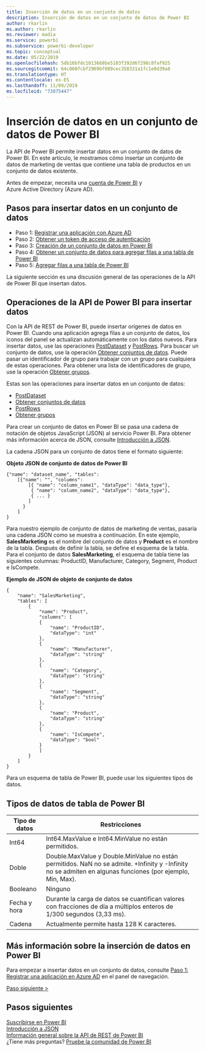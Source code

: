 ```yaml
---
title: Inserción de datos en un conjunto de datos
description: Inserción de datos en un conjunto de datos de Power BI
author: rkarlin
ms.author: rkarlin
ms.reviewer: madia
ms.service: powerbi
ms.subservice: powerbi-developer
ms.topic: conceptual
ms.date: 05/22/2019
ms.openlocfilehash: 5db16bfdc1013668be5103f392d6f298c8faf925
ms.sourcegitcommit: 64c860fcbf2969bf089cec358331a1fc1e0d39a8
ms.translationtype: HT
ms.contentlocale: es-ES
ms.lasthandoff: 11/09/2019
ms.locfileid: "73875447"
---
```

# <a name="push-data-into-a-power-bi-dataset"></a>Inserción de datos en un conjunto de datos de Power BI

La API de Power BI permite insertar datos en un conjunto de datos de Power BI. En este artículo, le mostramos cómo insertar un conjunto de datos de marketing de ventas que contiene una tabla de productos en un conjunto de datos existente.

Antes de empezar, necesita una [cuenta de Power BI](create-an-azure-active-directory-tenant.md) y Azure Active Directory (Azure AD).

## <a name="steps-to-push-data-into-a-dataset"></a>Pasos para insertar datos en un conjunto de datos

* Paso 1: [Registrar una aplicación con Azure AD](walkthrough-push-data-register-app-with-azure-ad.md)
* Paso 2: [Obtener un token de acceso de autenticación](walkthrough-push-data-get-token.md)
* Paso 3: [Creación de un conjunto de datos en Power BI](walkthrough-push-data-create-dataset.md)
* Paso 4: [Obtener un conjunto de datos para agregar filas a una tabla de Power BI](walkthrough-push-data-get-datasets.md)
* Paso 5: [Agregar filas a una tabla de Power BI](walkthrough-push-data-add-rows.md)

La siguiente sección es una discusión general de las operaciones de la API de Power BI que insertan datos.

## <a name="power-bi-api-operations-to-push-data"></a>Operaciones de la API de Power BI para insertar datos

Con la API de REST de Power BI, puede insertar orígenes de datos en Power BI. Cuando una aplicación agrega filas a un conjunto de datos, los iconos del panel se actualizan automáticamente con los datos nuevos. Para insertar datos, use las operaciones [PostDataset](https://docs.microsoft.com/rest/api/power-bi/pushdatasets/datasets_postdataset) y [PostRows](https://docs.microsoft.com/rest/api/power-bi/pushdatasets/datasets_postrows). Para buscar un conjunto de datos, use la operación [Obtener conjuntos de datos](https://docs.microsoft.com/rest/api/power-bi/datasets/getdatasets). Puede pasar un identificador de grupo para trabajar con un grupo para cualquiera de estas operaciones. Para obtener una lista de identificadores de grupo, use la operación [Obtener grupos](https://docs.microsoft.com/rest/api/power-bi/groups/getgroups).

Estas son las operaciones para insertar datos en un conjunto de datos:

* [PostDataset](https://docs.microsoft.com/rest/api/power-bi/pushdatasets/datasets_postdataset)
* [Obtener conjuntos de datos](https://docs.microsoft.com/rest/api/power-bi/datasets/getdatasets)
* [PostRows](https://docs.microsoft.com/rest/api/power-bi/pushdatasets/datasets_postrows)
* [Obtener grupos](https://docs.microsoft.com/rest/api/power-bi/groups/getgroups)

Para crear un conjunto de datos en Power BI se pasa una cadena de notación de objetos JavaScript (JSON) al servicio Power BI. Para obtener más información acerca de JSON, consulte [Introducción a JSON](https://json.org/).

La cadena JSON para un conjunto de datos tiene el formato siguiente:

**Objeto JSON de conjunto de datos de Power BI**

    {"name": "dataset_name", "tables":
        [{"name": "", "columns":
            [{ "name": "column_name1", "dataType": "data_type"},
             { "name": "column_name2", "dataType": "data_type"},
             { ... }
            ]
          }
        ]
    }

Para nuestro ejemplo de conjunto de datos de marketing de ventas, pasaría una cadena JSON como se muestra a continuación. En este ejemplo, **SalesMarketing** es el nombre del conjunto de datos y **Product** es el nombre de la tabla. Después de definir la tabla, se define el esquema de la tabla. Para el conjunto de datos **SalesMarketing**, el esquema de tabla tiene las siguientes columnas: ProductID, Manufacturer, Category, Segment, Product e IsCompete.

**Ejemplo de JSON de objeto de conjunto de datos**

    {
        "name": "SalesMarketing",
        "tables": [
            {
                "name": "Product",
                "columns": [
                {
                    "name": "ProductID",
                    "dataType": "int"
                },
                {
                    "name": "Manufacturer",
                    "dataType": "string"
                },
                {
                    "name": "Category",
                    "dataType": "string"
                },
                {
                    "name": "Segment",
                    "dataType": "string"
                },
                {
                    "name": "Product",
                    "dataType": "string"
                },
                {
                    "name": "IsCompete",
                    "dataType": "bool"
                }
                ]
            }
        ]
    }

Para un esquema de tabla de Power BI, puede usar los siguientes tipos de datos.

## <a name="power-bi-table-data-types"></a>Tipos de datos de tabla de Power BI

| **Tipo de datos** | **Restricciones** |
| --- | --- |
| Int64 |Int64.MaxValue e Int64.MinValue no están permitidos. |
| Doble |Double.MaxValue y Double.MinValue no están permitidos. NaN no se admite. +Infinity y -Infinity no se admiten en algunas funciones (por ejemplo, Min, Max). |
| Booleano |Ninguno |
| Fecha y hora |Durante la carga de datos se cuantifican valores con fracciones de día a múltiplos enteros de 1/300 segundos (3,33 ms). |
| Cadena |Actualmente permite hasta 128 K caracteres. |

## <a name="learn-more-about-pushing-data-into-power-bi"></a>Más información sobre la inserción de datos en Power BI

Para empezar a insertar datos en un conjunto de datos, consulte [Paso 1: Registrar una aplicación en Azure AD](walkthrough-push-data-register-app-with-azure-ad.md) en el panel de navegación.

[Paso siguiente >](walkthrough-push-data-register-app-with-azure-ad.md)

## <a name="next-steps"></a>Pasos siguientes

[Suscribirse en Power BI](create-an-azure-active-directory-tenant.md)  
[Introducción a JSON](https://json.org/)  
[Información general sobre la API de REST de Power BI](overview-of-power-bi-rest-api.md)  
¿Tiene más preguntas? [Pruebe la comunidad de Power BI](https://community.powerbi.com/)